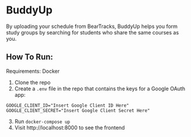 # BuddyUp

By uploading your schedule from BearTracks, BuddyUp helps you form study groups by searching for students who share the same courses as you.

## How To Run:

Requirements: Docker

1. Clone the repo
2. Create a `.env` file in the repo that contains the keys for a Google OAuth app:

```
GOOGLE_CLIENT_ID="Insert Google Client ID Here"
GOOGLE_CLIENT_SECRET="Insert Google Client Secret Here"
```

3. Run `docker-compose up`
4. Visit http://localhost:8000 to see the frontend

